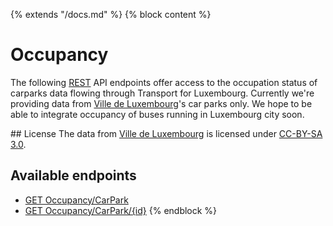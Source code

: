 {% extends "/docs.md" %}
{% block content %}
# Occupancy
The following [REST](https://en.wikipedia.org/wiki/Representational_state_transfer) API endpoints offer access to the occupation status of carparks data flowing through Transport for Luxembourg.
Currently we're providing data from [Ville de Luxembourg](https://data.public.lu/en/organizations/ville-de-luxembourg/)'s car parks only. We hope to be able to integrate occupancy of buses running in Luxembourg city soon.

## License
The data from [Ville de Luxembourg](https://data.public.lu/en/organizations/ville-de-luxembourg/) is licensed under [CC-BY-SA 3.0](https://creativecommons.org/licenses/by-sa/3.0/deed.en).

## Available endpoints
- [GET Occupancy/CarPark](/RESTAPIs/Occupancy/CarPark/index.md)
- [GET Occupancy/CarPark/{id}](/RESTAPIs/Occupancy/CarPark/id.md)
{% endblock %}
